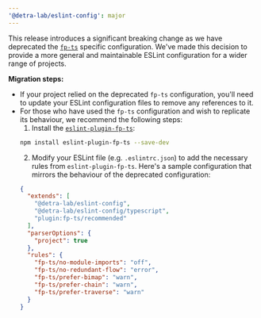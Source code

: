 ```yaml
---
'@detra-lab/eslint-config': major
---
```


This release introduces a significant breaking change as we have deprecated the [`fp-ts`](https://gcanti.github.io/fp-ts/) specific configuration.
We've made this decision to provide a more general and maintainable ESLint configuration for a wider range of projects.

**Migration steps:**

- If your project relied on the deprecated `fp-ts` configuration, you'll need to update your ESLint configuration files to remove any references to it.
- For those who have used the `fp-ts` configuration and wish to replicate its behaviour, we recommend the following steps:
  1. Install the [`eslint-plugin-fp-ts`](https://github.com/buildo/eslint-plugin-fp-ts):
  ```sh
  npm install eslint-plugin-fp-ts --save-dev
  ```
  2. Modify your ESLint file (e.g. `.eslintrc.json`) to add the necessary rules from `eslint-plugin-fp-ts`. Here's a sample configuration that mirrors the behaviour of the deprecated configuration:
  ```json
  {
    "extends": [
      "@detra-lab/eslint-config",
      "@detra-lab/eslint-config/typescript",
      "plugin:fp-ts/recommended"
    ],
    "parserOptions": {
      "project": true
    },
    "rules": {
      "fp-ts/no-module-imports": "off",
      "fp-ts/no-redundant-flow": "error",
      "fp-ts/prefer-bimap": "warn",
      "fp-ts/prefer-chain": "warn",
      "fp-ts/prefer-traverse": "warn"
    }
  }
  ```
